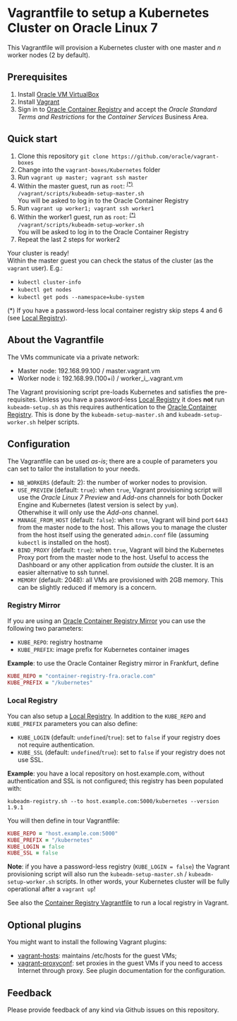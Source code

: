 # Vagrantfile to setup a Kubernetes Cluster on Oracle Linux 7
This Vagrantfile will provision a Kubernetes cluster with one master and _n_
worker nodes (2 by default).

## Prerequisites
1. Install [Oracle VM VirtualBox](https://www.virtualbox.org/wiki/Downloads)
1. Install [Vagrant](https://vagrantup.com/)
1. Sign in to [Oracle Container Registry](https://container-registry.oracle.com)
and accept the _Oracle Standard Terms and Restrictions_ for the
_Container Services_ Business Area.

## Quick start
1. Clone this repository `git clone https://github.com/oracle/vagrant-boxes`
1. Change into the `vagrant-boxes/Kubernetes` folder
1. Run `vagrant up master; vagrant ssh master`
1. Within the master guest, run as `root`: <sup>[(\*)](#note-1)</sup>  
`/vagrant/scripts/kubeadm-setup-master.sh`  
You will be asked to log in to the Oracle Container Registry
1. Run `vagrant up worker1; vagrant ssh worker1`
1. Within the worker1 guest, run as `root`: <sup>[(\*)](#note-1)</sup>  
`/vagrant/scripts/kubeadm-setup-worker.sh`  
You will be asked to log in to the Oracle Container Registry
1. Repeat the last 2 steps for worker2

Your cluster is ready!  
Within the master guest you can check the status of the cluster (as the
`vagrant` user). E.g.:
- `kubectl cluster-info`
- `kubectl get nodes`
- `kubectl get pods --namespace=kube-system`

<a id="note-1"></a>(\*) If you have a password-less local container registry
skip steps 4 and 6  (see [Local Registry](#local-registry)).

## About the Vagrantfile

The VMs communicate via a private network:

- Master node: 192.168.99.100 / master.vagrant.vm
- Worker node i: 192.168.99.(100+i) / worker_i_.vagrant.vm

The Vagrant provisioning script pre-loads Kubernetes and satisfies the
pre-requisites.
Unless you have a password-less [Local Registry](#local-registry) it does
**not** run `kubeadm-setup.sh` as this requires authentication to the
[Oracle Container Registry](https://container-registry.oracle.com). This is
done by the `kubeadm-setup-master.sh` and `kubeadm-setup-worker.sh` helper
scripts.

## Configuration
The Vagrantfile can be used _as-is_; there are a couple of parameters you
can set to tailor the installation to your needs.

- `NB_WORKERS` (default: 2): the number of worker nodes to provision.
- `USE_PREVIEW` (default: `true`): when `true`, Vagrant provisioning script
will use the _Oracle Linux 7 Preview_ and _Add-ons_ channels for both Docker
Engine and Kubernetes (latest version is select by `yum`).  
Otherwhise it will only use the _Add-ons_ channel.
- `MANAGE_FROM_HOST` (default: `false`): when `true`, Vagrant will bind port
`6443` from the master node to the host.
This allows you to manage the cluster from the host itself using the generated
`admin.conf` file (assuming `kubectl` is installed on the host).
- `BIND_PROXY` (default: `true`): when `true`, Vagrant will bind the Kubernetes
Proxy port from the master node to the host. Useful to access the
Dashboard or any other application from _outside_ the cluster.
It is an easier alternative to ssh tunnel.
- `MEMORY` (default: 2048): all VMs are provisioned with 2GB memory. This
can be slightly reduced if memory is a concern.

### Registry Mirror
If you are using an [Oracle Container Registry Mirror](https://docs.oracle.com/cd/E52668_01/E88884/html/requirements-registry-mirror.html)
you can use the following two parameters:
- `KUBE_REPO`: registry hostname
- `KUBE_PREFIX`: image prefix for Kubernetes container images

__Example__: to use the Oracle Container Registry mirror in Frankfurt, define
```ruby
KUBE_REPO = "container-registry-fra.oracle.com"
KUBE_PREFIX = "/kubernetes"
```

### Local Registry
You can also setup a [Local Registry](https://docs.oracle.com/cd/E52668_01/E88884/html/requirements-registry-local.html).
In addition to the `KUBE_REPO` and `KUBE_PREFIX` parameters you can also define:
- `KUBE_LOGIN` (default: `undefined`/`true`): set to `false` if your registry
does not require authentication.
- `KUBE_SSL` (default: `undefined`/`true`): set to `false` if your registry
does not use SSL.

__Example__: you have a local repository on host.example.com, without authentication and SSL is not configured; this registry has been populated with:
```shell
kubeadm-registry.sh --to host.example.com:5000/kubernetes --version 1.9.1
```
You will then define in tour Vagrantfile:
```ruby
KUBE_REPO = "host.example.com:5000"
KUBE_PREFIX = "/kubernetes"
KUBE_LOGIN = false
KUBE_SSL = false
```

__Note__: if you have a password-less registry (`KUBE_LOGIN = false`) the
Vagrant provisioning script will also run the `kubeadm-setup-master.sh` / `kubeadm-setup-worker.sh` scripts. In other words, your Kubernetes
cluster will be fully operational after a `vagrant up`!

See also the [Container Registry Vagrantfile](../ContainerRegistry) to run a
local registry in Vagrant.

## Optional plugins
You might want to install the following Vagrant plugins:
- [vagrant-hosts](https://github.com/oscar-stack/vagrant-hosts): maintains
/etc/hosts for the guest VMs;
- [vagrant-proxyconf](https://github.com/tmatilai/vagrant-proxyconf): set
proxies in the guest VMs if you need to access Internet through proxy. See
plugin documentation for the configuration.

## Feedback
Please provide feedback of any kind via Github issues on this repository.
